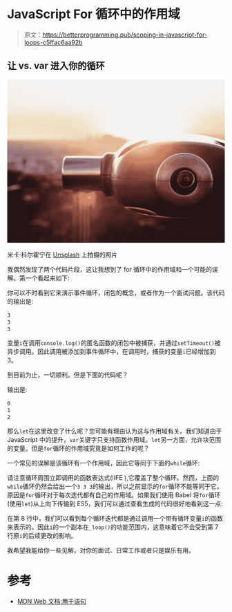 # JavaScript For 循环中的作用域

> 原文：<https://betterprogramming.pub/scoping-in-javascript-for-loops-c5ffac6aa92b>

## 让 vs. var 进入你的循环

![](img/ba4e3ffb24b2bdd00ef9f491c145b14d.png)

米卡·科尔霍宁在 [Unsplash](https://unsplash.com?utm_source=medium&utm_medium=referral) 上拍摄的照片

我偶然发现了两个代码片段，这让我想到了 for 循环中的作用域和一个可能的误解。第一个看起来如下:

你可以不时看到它来演示事件循环，闭包的概念，或者作为一个面试问题。该代码的输出是:

```
3
3
3
```

变量`i`在调用`console.log()`的匿名函数的闭包中被捕获，并通过`setTimeout()`被异步调用。因此调用被添加到事件循环中，在调用时，捕获的变量`i`已经增加到 3。

到目前为止，一切顺利。但是下面的代码呢？

输出是:

```
0
1
2
```

那么`let`在这里改变了什么呢？您可能有理由认为这与作用域有关。我们知道由于 JavaScript 中的提升，`var`关键字只支持函数作用域。`let`另一方面，允许块范围的变量。但是`for`循环的作用域究竟是如何工作的呢？

一个常见的误解是该循环有一个作用域，因此它等同于下面的`while`循环:

请注意循环周围立即调用的函数表达式(IIFE ),它覆盖了整个循环。然而，上面的`while`循环仍然会给出一个`3 3 3`的输出，所以之前显示的`for`循环不能等同于它。原因是`for`循环对于每次迭代都有自己的作用域。如果我们使用 Babel 将`for`循环(使用`let`)从上向下传输到 ES5，我们可以通过查看生成的代码很好地看到这一点:

在第 8 行中，我们可以看到每个循环迭代都是通过调用一个带有循环变量`i`的函数来表示的。因此`i`的一个副本在`_loop()`的功能范围内，这意味着它不会受到第 7 行原`i`的后续更改的影响。

我希望我能给你一些见解，对你的面试、日常工作或者只是娱乐有用。

# 参考

*   [MDN Web 文档:用于语句](https://developer.mozilla.org/en-US/docs/Web/JavaScript/Reference/Statements/for)